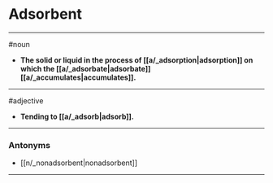 # Adsorbent
---
#noun
- **The solid or liquid in the process of [[a/_adsorption|adsorption]] on which the [[a/_adsorbate|adsorbate]] [[a/_accumulates|accumulates]].**
---
#adjective
- **Tending to [[a/_adsorb|adsorb]].**
---
### Antonyms
- [[n/_nonadsorbent|nonadsorbent]]
---
